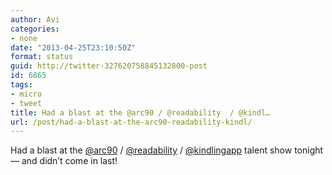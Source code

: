 ```yaml
---
author: Avi
categories:
- none
date: "2013-04-25T23:10:50Z"
format: status
guid: http://twitter-327620758845132800-post
id: 6865
tags:
- micro
- tweet
title: Had a blast at the @arc90 / @readability  / @kindl…
url: /post/had-a-blast-at-the-arc90-readability-kindl/
---
```

Had a blast at the [@arc90](http://twitter.com/arc90) / [@readability](http://twitter.com/readability) / [@kindlingapp](http://twitter.com/kindlingapp) talent show tonight — and didn’t come in last!